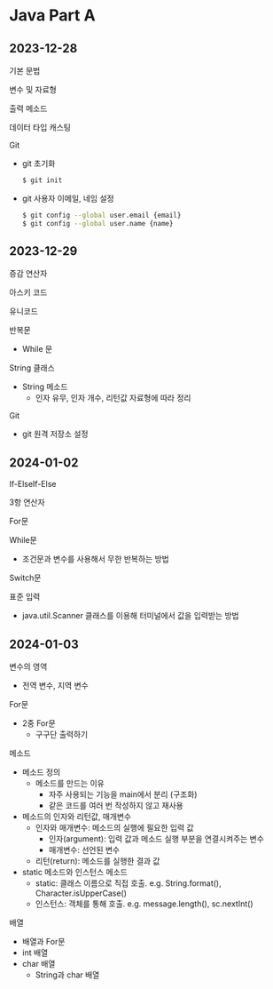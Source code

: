 # Java Part A
## 2023-12-28
기본 문법 

변수 및 자료형 

출력 메소드 

데이터 타입 캐스팅

Git
- git 초기화  
    ```sh
    $ git init
    ```
- git 사용자 이메일, 네임 설정  
    ```sh
    $ git config --global user.email {email}
    $ git config --global user.name {name}
    ```
## 2023-12-29
증감 연산자

아스키 코드

유니코드

반복문
- While 문

String 클래스
- String 메소드 
    - 인자 유무, 인자 개수, 리턴값 자료형에 따라 정리

Git
- git 원격 저장소 설정

## 2024-01-02
If-ElseIf-Else

3항 연산자

For문

While문
- 조건문과 변수를 사용해서 무한 반복하는 방법

Switch문

표준 입력
- java.util.Scanner 클래스를 이용해 터미널에서 값을 입력받는 방법

## 2024-01-03
변수의 영역
- 전역 변수, 지역 변수

For문
- 2중 For문
  - 구구단 출력하기

메소드
- 메소드 정의
  - 메소드를 만드는 이유
    - 자주 사용되는 기능을 main에서 분리 (구조화)
    - 같은 코드를 여러 번 작성하지 않고 재사용
- 메소드의 인자와 리턴값, 매개변수
  - 인자와 매개변수: 메소드의 실행에 필요한 입력 값
    - 인자(argument): 입력 값과 메소드 실행 부분을 연결시켜주는 변수
    - 매개변수: 선언된 변수
  - 리턴(return): 메소드를 실행한 결과 값
- static 메소드와 인스턴스 메소드
  - static: 클래스 이름으로 직접 호출. e.g. String.format(), Character.isUpperCase()
  - 인스턴스: 객체를 통해 호출. e.g. message.length(), sc.nextInt()

배열
- 배열과 For문
- int 배열
- char 배열
  - String과 char 배열

